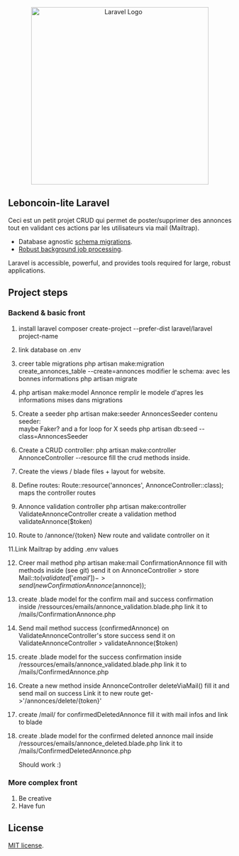 <p align="center"><a href="https://laravel.com" target="_blank"><img src="https://raw.githubusercontent.com/laravel/art/master/logo-lockup/5%20SVG/2%20CMYK/1%20Full%20Color/laravel-logolockup-cmyk-red.svg" width="400" alt="Laravel Logo"></a></p>

## Leboncoin-lite Laravel

Ceci est un petit projet CRUD qui permet de poster/supprimer des annonces tout en validant ces actions par les utilisateurs via mail (Mailtrap).

-   Database agnostic [schema migrations](https://laravel.com/docs/migrations).
-   [Robust background job processing](https://laravel.com/docs/queues).

Laravel is accessible, powerful, and provides tools required for large, robust applications.

## Project steps

### Backend & basic front

1. install laravel
   composer create-project --prefer-dist laravel/laravel project-name

2. link database on .env

3. creer table migrations
   php artisan make:migration create_annonces_table --create=annonces
   modifier le schema: avec les bonnes informations
   php artisan migrate

4. php artisan make:model Annonce
   remplir le modele d'apres les informations mises dans migrations

5. Create a seeder
   php artisan make:seeder AnnoncesSeeder
   contenu seeder:  
    maybe Faker? and a for loop for X seeds
   php artisan db:seed --class=AnnoncesSeeder

6. Create a CRUD controller:
   php artisan make:controller AnnonceController --resource
   fill the crud methods inside.

7. Create the views / blade files + layout for website.

8. Define routes:
   Route::resource('annonces', AnnonceController::class);
   maps the controller routes

9. Annonce validation controller
   php artisan make:controller ValidateAnnonceController
   create a validation method validateAnnonce($token)

10. Route to /annonce/{token}
    New route and validate controller on it

11.Link Mailtrap by adding .env values

12. Creer mail method
    php artisan make:mail ConfirmationAnnonce
    fill with methods inside (see git)
    send it on AnnonceController > store
    Mail::to($validated['email'])->send(new ConfirmationAnnonce($annonce));

13. create .blade model for the confirm mail and success confirmation
    inside /ressources/emails/annonce_validation.blade.php
    link it to /mails/ConfirmationAnnonce.php

14. Send mail method success (confirmedAnnonce) on ValidateAnnonceController's store success
    send it on ValidateAnnonceController > validateAnnonce($token)

15. create .blade model for the success confirmation
    inside /ressources/emails/annonce_validated.blade.php
    link it to /mails/ConfirmedAnnonce.php

16. Create a new method inside AnnonceController
    deleteViaMail()
    fill it and send mail on success
    Link it to new route get->'/annonces/delete/{token}'

17. create /mail/ for confirmedDeletedAnnonce
    fill it with mail infos and link to blade

18. create .blade model for the confirmed deleted annonce mail
    inside /ressources/emails/annonce_deleted.blade.php
    link it to /mails/ConfirmedDeletedAnnonce.php

    Should work :)

### More complex front

1. Be creative
2. Have fun

## License

[MIT license](https://opensource.org/licenses/MIT).

